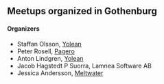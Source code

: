 ## Meetups organized in Gothenburg

#### Organizers

 - Staffan Olsson, [Yolean](https://www.yolean.com/)
 - Peter Rosell, [Pagero](https://www.pagero.se)
 - Anton Lindgren, [Yolean](https://www.yolean.com/)
 - Jacob Hagstedt P Suorra, Lamnea Software AB
 - Jessica Andersson, [Meltwater](https://underthehood.meltwater.com/)
